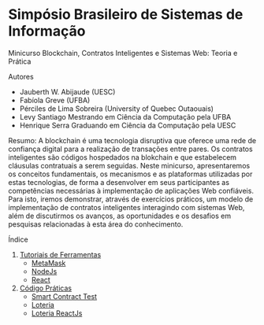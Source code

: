 # Simpósio Brasileiro de Sistemas de Informação
Minicurso Blockchain, Contratos Inteligentes e Sistemas Web: Teoria e Prática

Autores
- Jauberth W. Abijaude (UESC)
- Fabíola Greve (UFBA)
- Pérciles de Lima Sobreira (University of Quebec Outaouais)
- Levy Santiago Mestrando em Ciência da Computação pela UFBA
- Henrique Serra Graduando em Ciência da Computação pela UESC

Resumo:
A blockchain é uma tecnologia disruptiva que oferece uma rede de confiança digital para a realização de transações entre pares. Os contratos inteligentes são códigos hospedados na blokchain e que estabelecem cláusulas contratuais a serem seguidas. Neste minicurso,  apresentaremos os conceitos fundamentais, os mecanismos e as plataformas utilizadas por estas tecnologias, de forma a desenvolver em seus participantes as competências necessárias à implementação de aplicações Web confiáveis. Para isto, iremos demonstrar, através de exercícios práticos, um modelo de implementação de contratos inteligentes interagindo com sistemas Web, além de discutirmos os avanços, as oportunidades e os desafios em pesquisas relacionadas à esta área do conhecimento.


Índice

1. [Tutoriais de Ferramentas](https://github.com/lifuesc/minicurso-blockchain/tree/main/Ferramentas/)
   - [MetaMask](https://github.com/lifuesc/minicurso-blockchain/tree/main/Ferramentas/metamask)
   - [NodeJs](https://github.com/lifuesc/minicurso-blockchain/tree/main/Ferramentas/node)
   - [React](https://github.com/lifuesc/minicurso-blockchain/tree/main/Ferramentas/reactjs)
2. [Código Práticas](https://github.com/lifuesc/minicurso-blockchain/tree/main/Praticas)
   - [Smart Contract Test](https://github.com/lifuesc/minicurso-blockchain/tree/main/Praticas/smart-contract-test)
   - [Loteria](https://github.com/lifuesc/minicurso-blockchain/tree/main/Praticas/loteria)
   - [Loteria ReactJs](https://github.com/lifuesc/minicurso-blockchain/tree/main/Praticas/loteria-react)
